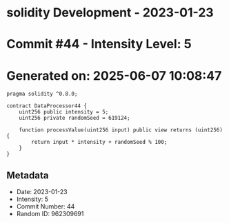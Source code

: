 ﻿# solidity Development - 2023-01-23
# Commit #44 - Intensity Level: 5
# Generated on: 2025-06-07 10:08:47
```solidity
pragma solidity ^0.8.0;

contract DataProcessor44 {
    uint256 public intensity = 5;
    uint256 private randomSeed = 619124;

    function processValue(uint256 input) public view returns (uint256) {
        return input * intensity + randomSeed % 100;
    }
}
```
## Metadata
- Date: 2023-01-23
- Intensity: 5
- Commit Number: 44
- Random ID: 962309691
